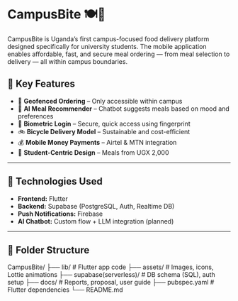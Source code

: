 # CampusBite 🍽️📱

CampusBite is Uganda’s first campus-focused food delivery platform designed specifically for university students. The mobile application enables affordable, fast, and secure meal ordering — from meal selection to delivery — all within campus boundaries.

## 🚀 Key Features

- 📍 **Geofenced Ordering** – Only accessible within campus
- 🤖 **AI Meal Recommender** – Chatbot suggests meals based on mood and preferences
- 🔐 **Biometric Login** – Secure, quick access using fingerprint
- 🚲 **Bicycle Delivery Model** – Sustainable and cost-efficient
- 💰 **Mobile Money Payments** – Airtel & MTN integration
- 🎒 **Student-Centric Design** – Meals from UGX 2,000

---

## 🧱 Technologies Used

- **Frontend:** Flutter  
- **Backend:** Supabase (PostgreSQL, Auth, Realtime DB)  
- **Push Notifications:** Firebase  
- **AI Chatbot:** Custom flow + LLM integration (planned)

---

## 📁 Folder Structure
CampusBite/
├── lib/                    # Flutter app code
├── assets/                 # Images, icons, Lottie animations
├── supabase(serverless)/               # DB schema (SQL), auth setup
├── docs/                   # Reports, proposal, user guide
├── pubspec.yaml            # Flutter dependencies
└── README.md
